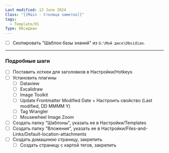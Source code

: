 ```yaml
---
Last modified: 13 June 2024
Class: "[[Main - Столица заметок]]"
tags:
  - Template/01
Type: Обсидиан
---
```


- [ ] Скопировать "Шаблон базы знаний" из `G:\Мой диск\Obsidian`.

---
### Подробные шаги
- [ ] Поставить хоткеи для заголовков в Настройки/Hotkeys
- [ ] Установить плагины
	- [ ] Dataview
	- [ ] Excalidraw
	- [ ] Image Toolkit
	- [ ] Update Frontmatter Modified Date + Настроить свойство (Last modified, DD MMMM Y)
	- [ ] Tag Wrangler
	- [ ] Mousewheel Image Zoom
- [ ] Создать папку "Шаблоны", указать ее в Настройки/Templates
- [ ] Создать папку "Вложения", указать ее в Настройки/Files-and-Links/Default-location-attachments
- [ ] Создать домашнюю страницу, закрепить
	- [ ] Создать страницу с картой тегов, закрепить
